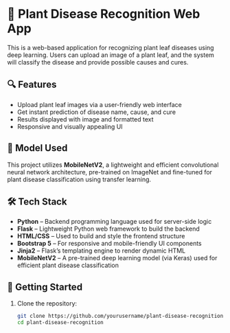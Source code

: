 # 🌿 Plant Disease Recognition Web App

This is a web-based application for recognizing plant leaf diseases using deep learning. Users can upload an image of a plant leaf, and the system will classify the disease and provide possible causes and cures.

## 🔍 Features

- Upload plant leaf images via a user-friendly web interface  
- Get instant prediction of disease name, cause, and cure  
- Results displayed with image and formatted text  
- Responsive and visually appealing UI  

## 🧠 Model Used

This project utilizes **MobileNetV2**, a lightweight and efficient convolutional neural network architecture, pre-trained on ImageNet and fine-tuned for plant disease classification using transfer learning.

## 🛠️ Tech Stack

- **Python** – Backend programming language used for server-side logic  
- **Flask** – Lightweight Python web framework to build the backend  
- **HTML/CSS** – Used to build and style the frontend structure  
- **Bootstrap 5** – For responsive and mobile-friendly UI components  
- **Jinja2** – Flask’s templating engine to render dynamic HTML  
- **MobileNetV2** – A pre-trained deep learning model (via Keras) used for efficient plant disease classification

## 🚀 Getting Started

1. Clone the repository:
   ```bash
   git clone https://github.com/yourusername/plant-disease-recognition.git
   cd plant-disease-recognition

